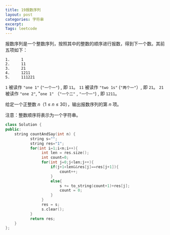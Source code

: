 ```yaml
---
title: 19报数序列
layout: post
categories: 字符串
excerpt: 
Tags: leetcode
---
```


报数序列是一个整数序列，按照其中的整数的顺序进行报数，得到下一个数。其前五项如下：

```
1.     1
2.     11
3.     21
4.     1211
5.     111221
```

`1` 被读作  `"one 1"`  (`"一个一"`) , 即 `11`。
`11` 被读作 `"two 1s"` (`"两个一"`）, 即 `21`。
`21` 被读作 `"one 2"`,  "`one 1"` （`"一个二"` ,  `"一个一"`) , 即 `1211`。

给定一个正整数 *n*（1 ≤ *n* ≤ 30），输出报数序列的第 *n* 项。

注意：整数顺序将表示为一个字符串。

```c++
class Solution {
public:
    string countAndSay(int n) {
           string s="";
           string res="1";
           for(int i=1;i<n;i++){
                int len = res.size();
                int count=0;
                for(int j=0;j<len;j++){
                    if(j+1<len&&res[j]==res[j+1]){
                        count++;
                    }
                    else{
                        s += to_string(count+1)+res[j];
                        count = 0;
                    }
                }
                res = s;
                s.clear();
           }
           return res;
    }
};
```

